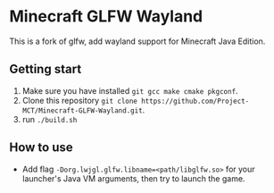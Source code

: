 # Minecraft GLFW Wayland
This is a fork of glfw, add wayland support for Minecraft Java Edition.

## Getting start
1. Make sure you have installed `git gcc make cmake pkgconf`.
2. Clone this repository `git clone https://github.com/Project-MCT/Minecraft-GLFW-Wayland.git`.
3. run `./build.sh`

## How to use
- Add flag `-Dorg.lwjgl.glfw.libname=<path/libglfw.so>` for your launcher's Java VM arguments, then try to launch the game.